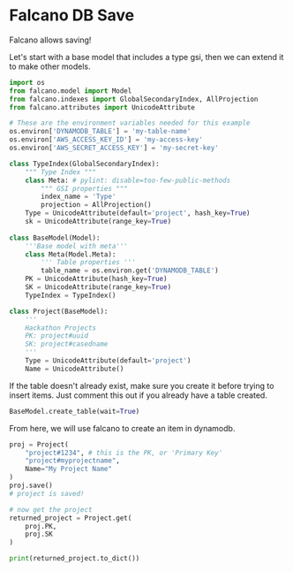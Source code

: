 # Falcano DB Save

Falcano allows saving!

Let's start with a base model that includes a type gsi, then we can extend it to make other models.


```python
import os
from falcano.model import Model
from falcano.indexes import GlobalSecondaryIndex, AllProjection
from falcano.attributes import UnicodeAttribute

# These are the environment variables needed for this example
os.environ['DYNAMODB_TABLE'] = 'my-table-name'
os.environ['AWS_ACCESS_KEY_ID'] = 'my-access-key'
os.environ['AWS_SECRET_ACCESS_KEY'] = 'my-secret-key'

class TypeIndex(GlobalSecondaryIndex):
    """ Type Index """
    class Meta: # pylint: disable=too-few-public-methods
        """ GSI properties """
        index_name = 'Type'
        projection = AllProjection()
    Type = UnicodeAttribute(default='project', hash_key=True)
    sk = UnicodeAttribute(range_key=True)
    
class BaseModel(Model):
    '''Base model with meta'''
    class Meta(Model.Meta):
        ''' Table properties '''
        table_name = os.environ.get('DYNAMODB_TABLE')
    PK = UnicodeAttribute(hash_key=True)
    SK = UnicodeAttribute(range_key=True)
    TypeIndex = TypeIndex()

class Project(BaseModel):
    '''
    Hackathon Projects
    PK: project#uuid
    SK: project#casedname
    '''
    Type = UnicodeAttribute(default='project')
    Name = UnicodeAttribute()

```
If the table doesn't already exist, make sure you create it before trying to insert items. Just comment this out if you already have a table created.

```python
BaseModel.create_table(wait=True)
```
From here, we will use falcano to create an item in dynamodb.

```python
proj = Project(
    "project#1234", # this is the PK, or 'Primary Key'
    "project#myprojectname",
    Name="My Project Name"
)
proj.save()
# project is saved!

# now get the project
returned_project = Project.get(
    proj.PK,
    proj.SK
)

print(returned_project.to_dict())
```
